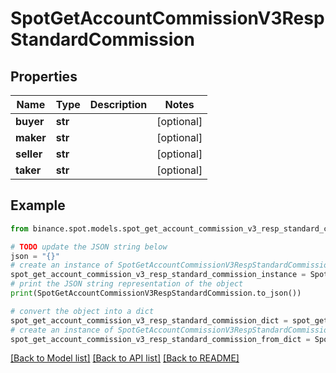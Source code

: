 # SpotGetAccountCommissionV3RespStandardCommission


## Properties

Name | Type | Description | Notes
------------ | ------------- | ------------- | -------------
**buyer** | **str** |  | [optional] 
**maker** | **str** |  | [optional] 
**seller** | **str** |  | [optional] 
**taker** | **str** |  | [optional] 

## Example

```python
from binance.spot.models.spot_get_account_commission_v3_resp_standard_commission import SpotGetAccountCommissionV3RespStandardCommission

# TODO update the JSON string below
json = "{}"
# create an instance of SpotGetAccountCommissionV3RespStandardCommission from a JSON string
spot_get_account_commission_v3_resp_standard_commission_instance = SpotGetAccountCommissionV3RespStandardCommission.from_json(json)
# print the JSON string representation of the object
print(SpotGetAccountCommissionV3RespStandardCommission.to_json())

# convert the object into a dict
spot_get_account_commission_v3_resp_standard_commission_dict = spot_get_account_commission_v3_resp_standard_commission_instance.to_dict()
# create an instance of SpotGetAccountCommissionV3RespStandardCommission from a dict
spot_get_account_commission_v3_resp_standard_commission_from_dict = SpotGetAccountCommissionV3RespStandardCommission.from_dict(spot_get_account_commission_v3_resp_standard_commission_dict)
```
[[Back to Model list]](../README.md#documentation-for-models) [[Back to API list]](../README.md#documentation-for-api-endpoints) [[Back to README]](../README.md)


